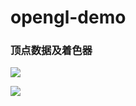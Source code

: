 # opengl-demo

### 顶点数据及着色器

![](https://i.loli.net/2019/06/30/5d1863d93592135996.png)



![](https://i.loli.net/2019/06/30/5d18c0891ff2244365.png)